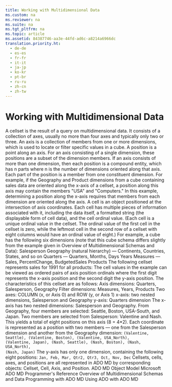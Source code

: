 ```yaml
---
title: Working with Multidimensional Data
ms.custom: na
ms.reviewer: na
ms.suite: na
ms.tgt_pltfrm: na
ms.topic: article
ms.assetid: 84387746-aa3e-44fd-ad6c-a8214a6966dc
translation.priority.ht: 
  - de-de
  - es-es
  - fr-fr
  - it-it
  - ja-jp
  - ko-kr
  - pt-br
  - ru-ru
  - zh-cn
  - zh-tw
---
```

# Working with Multidimensional Data
<?xml version="1.0" encoding="utf-8"?>
<developerConceptualDocument xmlns="http://ddue.schemas.microsoft.com/authoring/2003/5" xmlns:xlink="http://www.w3.org/1999/xlink" xmlns:xsi="http://www.w3.org/2001/XMLSchema-instance" xsi:schemaLocation="http://ddue.schemas.microsoft.com/authoring/2003/5 http://dduestorage.blob.core.windows.net/ddueschema/developer.xsd">
  <introduction>
    <para>A <legacyItalic>cellset</legacyItalic> is the result of a query on multidimensional data. It consists of a collection of axes, usually no more than four axes and typically only two or three. An <legacyItalic>axis</legacyItalic> is a collection of members from one or more dimensions, which is used to locate or filter specific values in a cube.</para>
    <para>A <legacyItalic>position</legacyItalic> is a point along an axis. For an axis consisting of a single dimension, these positions are a subset of the dimension members. If an axis consists of more than one dimension, then each position is a compound entity, which has <legacyItalic>n</legacyItalic> parts where <legacyItalic>n</legacyItalic> is the number of dimensions oriented along that axis. Each part of the position is a member from one constituent dimension.</para>
    <para>For example, if the Geography and Product dimensions from a cube containing sales data are oriented along the x-axis of a cellset, a position along this axis may contain the members "USA" and "Computers." In this example, determining a position along the x-axis requires that members from each dimension are oriented along the axis.</para>
    <para>A <legacyItalic>cell</legacyItalic> is an object positioned at the intersection of axis coordinates. Each cell has multiple pieces of information associated with it, including the data itself, a formatted string (the displayable form of cell data), and the cell ordinal value. (Each cell is a unique ordinal value in the cellset. The ordinal value of the first cell in the cellset is zero, while the leftmost cell in the second row of a cellset with eight columns would have an ordinal value of eight.)</para>
    <para>For example, a cube has the following six dimensions (note that this cube schema differs slightly from the example given in <legacyLink xlink:href="ce37fa06-c581-4d80-9a9b-c3aa66408909">Overview of Multidimensional Schemas and Data</legacyLink>):  </para>
    <list class="bullet">
      <listItem>
        <para>Salesperson</para>
      </listItem>
      <listItem>
        <para>Geography (natural hierarchy) — Continents, Countries, States, and so on</para>
      </listItem>
      <listItem>
        <para>Quarters — Quarters, Months, Days</para>
      </listItem>
      <listItem>
        <para>Years</para>
      </listItem>
      <listItem>
        <para>Measures — Sales, PercentChange, BudgetedSales</para>
      </listItem>
      <listItem>
        <para>Products</para>
      </listItem>
    </list>
    <para>The following cellset represents sales for 1991 for all products:</para>
    <alert class="note">
      <para>The cell values in the example can be viewed as ordered pairs of axis position ordinals where the first digit represents the x-axis position and the second digit the y-axis position.</para>
    </alert>
    <para>The characteristics of this cellset are as follows:  </para>
    <list class="bullet">
      <listItem>
        <para>Axis dimensions: Quarters, Salesperson, Geography</para>
      </listItem>
      <listItem>
        <para>Filter dimensions: Measures, Years, Products</para>
      </listItem>
      <listItem>
        <para>Two axes: COLUMN (x, or Axis 0) and ROW (y, or Axis 1)</para>
      </listItem>
      <listItem>
        <para>x-axis: two nested dimensions, Salesperson and Geography</para>
      </listItem>
      <listItem>
        <para>y-axis: Quarters dimension</para>
      </listItem>
    </list>
    <para>The x-axis has two nested dimensions: Salesperson and Geography. From Geography, four members are selected: Seattle, Boston, USA-South, and Japan. Two members are selected from Salesperson: Valentine and Nash. This yields a total of eight positions on this axis (8 = 4*2).</para>
    <para>Each coordinate is represented as a position with two members — one from the Salesperson dimension and another from the Geography dimension:</para>
    <code>(Valentine, Seattle), (Valentine, Boston), (Valentine, USA_North),
(Valentine, Japan), (Nash, Seattle), (Nash, Boston), (Nash, USA_North),
(Nash, Japan)</code>
    <para>The y-axis has only one dimension, containing the following eight positions:</para>
    <code>Jan, Feb, Mar, Qtr2, Qtr3, Oct, Nov, Dec</code>
    <para>Cellsets, cells, axes, and positions are all represented in ADO MD by corresponding objects: <legacyLink xlink:href="5e2452c0-cac0-49b2-8099-836c35794d50">Cellset</legacyLink>, <legacyLink xlink:href="dcc2f044-b785-4a29-9bc5-b673f66eedf9">Cell</legacyLink>, <legacyLink xlink:href="5f498c9a-b1e7-4e6e-9ae6-71eadaf9aada">Axis</legacyLink>, and <legacyLink xlink:href="91eab784-3ce9-41d6-a840-9b0939ca0608">Position</legacyLink>.</para>
  </introduction>
  <relatedTopics>
<link xlink:href="6242b374-091b-406f-827a-c0dcd3e1967a">ADO MD Object Model</link>
<link xlink:href="75b774a5-fa94-490a-b521-b2b8f7d48919">Microsoft ADO MD Programmer's Reference</link>
<link xlink:href="ce37fa06-c581-4d80-9a9b-c3aa66408909">Overview of Multidimensional Schemas and Data</link>
<link xlink:href="c826b9b5-0d78-43a2-8174-5844db62a93c">Programming with ADO MD</link>
<link xlink:href="cfae435e-2ac3-4312-8c1e-9ca4a74cd875">Using ADO with ADO MD</link>
</relatedTopics>
</developerConceptualDocument>